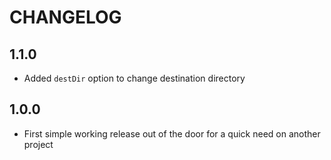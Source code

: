 # CHANGELOG

## 1.1.0 
- Added ```destDir``` option to change destination directory

## 1.0.0 
- First simple working release out of the door for a quick need on another project
